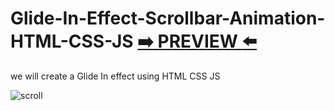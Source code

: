# Glide-In-Effect-Scrollbar-Animation-HTML-CSS-JS [:arrow_right: PREVIEW :arrow_left:](https://erik161.github.io/Glide-In-Effect-Scrollbar-Animation-HTML---CSS--JS/)
we will create a Glide In effect using HTML CSS JS


![scroll](https://user-images.githubusercontent.com/26189854/158736238-80adf409-22d4-42c4-88bb-e652d29561ea.gif)
